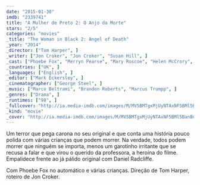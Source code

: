 ```yaml
---
date: "2015-01-30"
imdb: "2339741"
title: "A Mulher de Preto 2: O Anjo da Morte"
stars: "2/5"
categories: "movies"
_title: "The Woman in Black 2: Angel of Death"
_year: "2014"
_director: ["Tom Harper", ]
_writer: ["Jon Croker", "Jon Croker", "Susan Hill", ]
_cast: ["Phoebe Fox", "Merryn Pearse", "Mary Roscoe", "Helen McCrory", "Amelia Crouch", "Amelia Pidgeon", "Casper Allpress", "Pip Pearce", "Leilah de Meza", ]
_countries: ["UK", ]
_languages: ["English", ]
_editor: ["Mark Eckersley", ]
_cinematographer: ["George Steel", ]
_music: ["Marco Beltrami", "Brandon Roberts", "Marcus Trumpp", ]
_genres: ["Drama", ]
_runtimes: ["98", ]
_fullcover: "http://ia.media-imdb.com/images/M/MV5BMTgxMjUyNTAxNF5BMl5BanBnXkFtZTgwNTk4MDUyMzE@.jpg"
_kind: "movie"
_cover: "http://ia.media-imdb.com/images/M/MV5BMTgxMjUyNTAxNF5BMl5BanBnXkFtZTgwNTk4MDUyMzE@._V1._SX95_SY140_.jpg"
---
```

Um terror que pega carona no seu original e que conta uma história pouco polida com várias crianças que podem morrer. Na verdade, todos podem morrer que ninguém se importa, menos um garotinho irritante que se recusa a falar e que virou o querido da professora, a heroína do filme. Empalidece frente ao já pálido original com Daniel Radcliffe.

Com Phoebe Fox no automático e várias crianças. Direção de Tom Harper, roteiro de Jon Croker.
